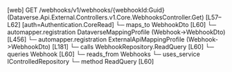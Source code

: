 [web] GET /webhooks/v1/webhooks/{webhookId:Guid}  (Dataverse.Api.External.Controllers.v1.Core.WebhooksController.Get)  [L57–L62] [auth=Authentication.CoreRead]
  └─ maps_to WebhookDto [L60]
    └─ automapper.registration DataverseMappingProfile (Webhook->WebhookDto) [L456]
    └─ automapper.registration ExternalApiMappingProfile (Webhook->WebhookDto) [L181]
  └─ calls WebhookRepository.ReadQuery [L60]
  └─ queries Webhook [L60]
    └─ reads_from Webhooks
  └─ uses_service IControlledRepository<Webhook>
    └─ method ReadQuery [L60]

